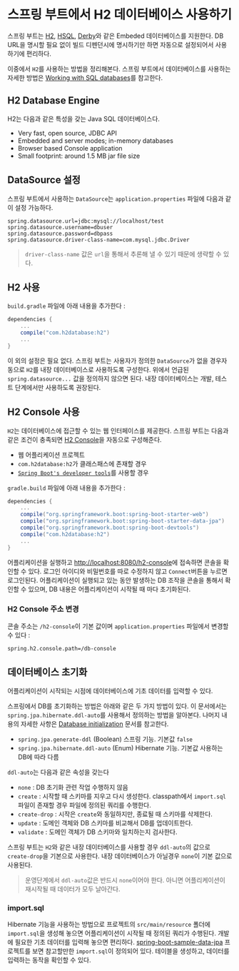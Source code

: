 # 스프링 부트에서 H2 데이터베이스 사용하기

스프링 부트는 [H2](http://www.h2database.com/), [HSQL](http://hsqldb.org/), [Derby](https://db.apache.org/derby/)와 같은 Embeded 데이터베이스를 지원한다. DB URL을 명시할 필요 없이 빌드 디펜던시에 명시하기만 하면 자동으로 설정되어서 사용하기에 편리하다.

이중에서 `H2`를 사용하는 방법을 정리해본다. 스프링 부트에서 데이터베이스를 사용하는 자세한 방법은 [Working with SQL databases](https://docs.spring.io/spring-boot/docs/current/reference/html/boot-features-sql.html)를 참고한다.

## H2 Database Engine

H2는 다음과 같은 특성을 갖는 Java SQL 데이터베이스다.

- Very fast, open source, JDBC API
- Embedded and server modes; in-memory databases
- Browser based Console application
- Small footprint: around 1.5 MB jar file size

## DataSource 설정

스프링 부트에서 사용하는 `DataSource`는 `application.properties` 파일에 다음과 같이 설정 가능하다.

    spring.datasource.url=jdbc:mysql://localhost/test
    spring.datasource.username=dbuser
    spring.datasource.password=dbpass
    spring.datasource.driver-class-name=com.mysql.jdbc.Driver

> `driver-class-name` 값은 `url`을 통해서 추론해 낼 수 있기 때문에 생략할 수 있다.

## H2 사용

`build.gradle` 파일에 아래 내용을 추가한다 :

``` gradle
dependencies {
    ...
    compile("com.h2database:h2")
    ...
}
```

이 외의 설정은 필요 없다. 스프링 부트는 사용자가 정의한 `DataSource`가 없을 경우자동으로 `H2`를 내장 데이터베이스로 사용하도록 구성한다. 위에서 언급된 `spring.datasource...` 값을 정의하지 않으면 된다. 내장 데이터베이스는 개발, 테스트 단계에서만 사용하도록 권장된다.

## H2 Console 사용

`H2`는 데이터베이스에 접근할 수 있는 웹 인터페이스를 제공한다. 스프링 부트는 다음과 같은 조건이 충족되면 [H2 Console](http://www.h2database.com/html/quickstart.html#h2_console)을 자동으로 구성해준다.

- 웹 어플리케이션 프로젝트
- `com.h2database:h2`가 클래스패스에 존재할 경우
- [`Spring Boot's developer tools`](https://docs.spring.io/spring-boot/docs/current/reference/html/using-boot-devtools.html)를 사용할 경우

`gradle.build` 파일에 아래 내용을 추가한다 :

```gradle
dependencies {
    ...
    compile("org.springframework.boot:spring-boot-starter-web")
    compile("org.springframework.boot:spring-boot-starter-data-jpa")
    compile("org.springframework.boot:spring-boot-devtools")
    compile("com.h2database:h2")
    ...
}
```

어플리케이션을 실행하고 <http://localhost:8080/h2-console>에 접속하면 콘솔을 확인할 수 있다. 로그인 아이디와 비밀번호를 따로 수정하지 않고 `Connect`버튼을 누르면 로그인된다. 어플리케이션이 실행되고 있는 동안 발생하는 DB 조작을 콘솔을 통해서 확인할 수 있으며, DB 내용은 어플리케이션이 시작될 때 마다 초기화된다.

### H2 Console 주소 변경

콘솔 주소는 `/h2-console`이 기본 값이며 `application.properties` 파일에서 변경할 수 있다 :

    spring.h2.console.path=/db-console

## 데이터베이스 초기화

어플리케이션이 시작되는 시점에 데이터베이스에 기초 데이터를 입력할 수 있다.

스프링에서 DB를 초기화하는 방법은 아래와 같은 두 가지 방법이 있다. 이 문서에서는 `spring.jpa.hibernate.ddl-auto`를 사용해서 정의하는 방법을 알아본다. 나머지 내용의 자세한 사항은 [Database initialization](https://docs.spring.io/spring-boot/docs/current/reference/html/howto-database-initialization.html) 문서를 참고한다.

- `spring.jpa.generate-ddl` (Boolean) 스프링 기능. 기본값 `false`
- `spring.jpa.hibernate.ddl-auto` (Enum) Hibernate 기능. 기본값 사용하는 DB에 따라 다름

`ddl-auto`는 다음과 같은 속성을 갖는다

- `none` : DB 초기화 관련 작업 수행하지 않음
- `create` : 시작할 때 스키마를 지우고 다시 생성한다. classpath에서 `import.sql` 파일이 존재할 경우 파일에 정의된 쿼리를 수행한다.
- `create-drop` : 시작은 `create`와 동일하지만, 종료될 때 스키마를 삭제한다.
- `update` : 도메인 객체와 DB 스키마를 비교해서 DB를 업데이트한다.
- `validate` : 도메인 객체가 DB 스키마와 일치하는지 검사한다.

스프링 부트는 `H2`와 같은 내장 데이터베이스를 사용할 경우 `ddl-auto`의 값으로 `create-drop`을 기본으로 사용한다. 내장 데이터베이스가 아닐경우 `none`이 기본 값으로 사용된다.

> 운영단계에서 `ddl-auto`값은 반드시 `none`이어야 한다. 아니면 어플리케이션이 재시작될 때 데이터가 모두 날아간다.

### import.sql

Hibernate 기능을 사용하는 방법으로 프로젝트의 `src/main/resource` 폴더에 `import.sql`을 생성해 놓으면 어플리케이션이 시작될 때 정의된 쿼리가 수행된다. 개발에 필요한 기초 데이터를 입력해 놓으면 편리하다. [spring-boot-sample-data-jpa](https://github.com/spring-projects/spring-boot/tree/master/spring-boot-samples/spring-boot-sample-data-jpa/src/main/resources) 프로젝트를 보면 참고할만한 `import.sql`이 정의되어 있다. 테이블을 생성하고, 데이터를 입력하는 동작을 확인할 수 있다.